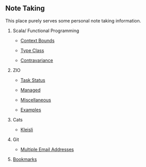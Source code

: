 ## Note Taking

This place purely serves some personal note taking information.

1. Scala/ Functional Programming 

    * [Context Bounds](context-bounds.md)

    * [Type Class](type-class.md)

    * [Contravariance](contravariance.md)

3. ZIO 

    * [Task Status](zio-task-status.md)

    * [Managed](zio-managed.md)

    * [Miscellaneous](zio-miscellaneous.md)

    * [Examples](zio-examples.md)

4. Cats

    * [Kleisli](cats-kleisli.md)

5. Git

    * [Multiple Email Addresses](multiple-email-addresses.md)

6. [Bookmarks](bookmarks.md)
